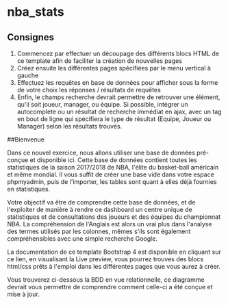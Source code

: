 # nba_stats

## Consignes
1. Commencez par effectuer un découpage des différents blocs HTML de ce template afin de faciliter la création de nouvelles pages
2. Créez ensuite les différentes pages spécifiées par le menu vertical à gauche
3. Effectuez les requêtes en base de données pour afficher sous la forme de votre choix les réponses / résultats de requêtes
4. Enfin, le champs recherche devrait permettre de retrouver une élément, qu'il soit joueur, manager, ou équipe. Si possible, intégrer un autocomplete ou un résultat de recherche immédiat en ajax, avec un tag en bout de ligne qui spécifiera le type de résultat (Equipe, Joueur ou Manager) selon les résultats trouvés.


##Bienvenue

Dans ce nouvel exercice, nous allons utiliser une base de données pré-conçue et disponible ici. Cette base de données contient toutes les statistiques de la saison 2017/2018 de NBA, l'élite du basket-ball américain et même mondial. Il vous suffit de créer une base vide dans votre espace phpmyadmin, puis de l'importer, les tables sont quant à elles déjà fournies en statistiques.

Votre objectif va être de comprendre cette base de données, et de l'exploiter de manière à rendre ce dashboard un centre unique de statistiques et de consultations des joueurs et des équipes du championnat NBA. La compréhension de l'Anglais est alors un vrai plus dans l'analyse des termes utilisés par les colonnes, mêmes s'ils sont également compréhensibles avec une simple recherche Google.

La documentation de ce template Bootstrap 4 est disponible en cliquant sur ce lien, en visualisant la Live preview, vous pourrez trouves des blocs html/css prêts à l'emploi dans les différentes pages que vous aurez à créer.

Vous trouverez ci-dessous la BDD en vue relationnelle, ce diagramme devrait vous permettre de comprendre comment celle-ci a été conçue et mise à jour.
